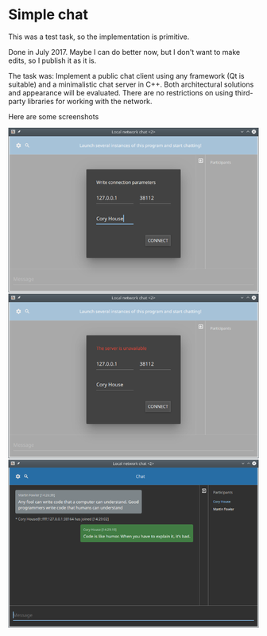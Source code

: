 # Simple chat
This was a test task, so the implementation is primitive.

Done in July 2017. Maybe I can do better now, but I don't want to make edits, so I publish it as it is.

The task was:
Implement a public chat client using any framework (Qt is suitable) and a minimalistic chat server in C++. Both architectural solutions and appearance will be evaluated. There are no restrictions on using third-party libraries for working with the network.

Here are some screenshots

![Login screenshot](screenshots/Screenshot_login.png)
![Server unavailable screenshot](screenshots/Screenshot_server_unavailable.png)
![Chat screenshot](screenshots/Screenshot_chat.png)
